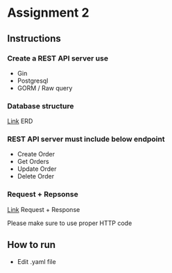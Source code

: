 # Assignment 2

## Instructions

### Create a REST API server use

- Gin
- Postgresql
- GORM / Raw query

### Database structure

[Link](https://dbdiagram.io/d/Assignment-2-FGA-65eb2746b1f3d4062c76d5d9) ERD

### REST API server must include below endpoint

- Create Order
- Get Orders
- Update Order
- Delete Order

### Request + Repsonse

[Link](https://anotepad.com/notes/3sjp4bg3) Request + Response

Please make sure to use proper HTTP code

## How to run

- Edit .yaml file
